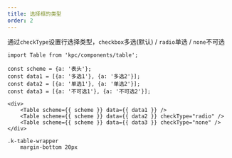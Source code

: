 ```yaml
---
title: 选择框的类型
order: 2
---
```


通过`checkType`设置行选择类型，`checkbox`多选(默认) / `radio`单选 / `none`不可选

```vdt
import Table from 'kpc/components/table';

const scheme = {a: '表头'};
const data1 = [{a: '多选1'}, {a: '多选2'}];
const data2 = [{a: '单选1'}, {a: '单选2'}];
const data3 = [{a: '不可选1'}, {a: '不可选2'}];

<div>
    <Table scheme={{ scheme }} data={{ data1 }} />
    <Table scheme={{ scheme }} data={{ data2 }} checkType="radio" />
    <Table scheme={{ scheme }} data={{ data3 }} checkType="none" />
</div>
```

```styl
.k-table-wrapper
    margin-bottom 20px
```








